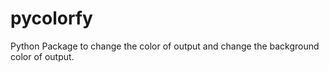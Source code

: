 # pycolorfy
Python Package to change the color of output and change the background color of output.

